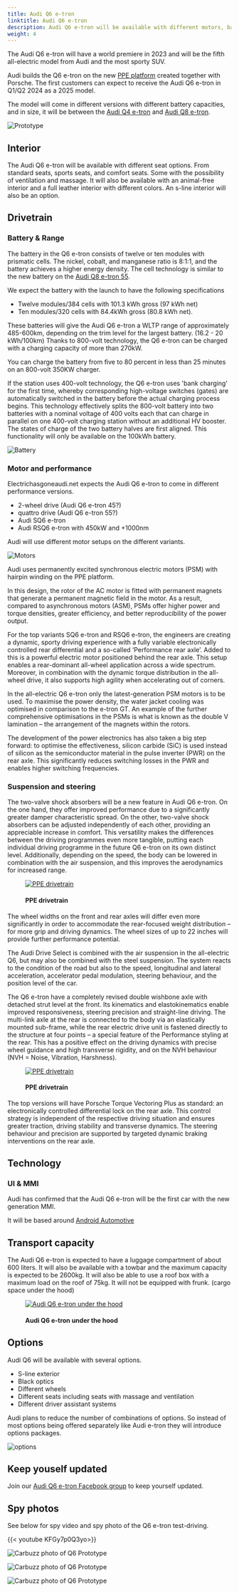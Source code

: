 ```yaml
---
title: Audi Q6 e-tron
linktitle: Audi Q6 e-tron
description: Audi Q6 e-tron will be available with different motors, batteries, technology, design options, and a range of up to 600km(372 mi). 
weight: 4
---
```

<!-- markdownlint-disable MD033 -->
The Audi Q6 e-tron will have a world premiere in 2023 and will be the fifth all-electric model from Audi and the most sporty SUV.

Audi builds the Q6 e-tron on the new [PPE platform](../../technology/bev-platforms/ppe/) created together with Porsche.
The first customers can expect to receive the Audi Q6 e-tron in Q1/Q2 2024 as a 2025 model.

The model will come in different versions with different battery capacities, and in size, it will be between the [Audi Q4 e-tron](../../models//q4-e-tron/) and [Audi Q8 e-tron](../../models/q8-e-tron/).

![Prototype](https://media.electrichasgoneaudi.net/multimedia/models/q6-e-tron/prototype5.jpg "Audi Q6 e-tron prototype by Carscopes")

## Interior

The Audi Q6 e-tron will be available with different seat options. From standard seats, sports seats, and comfort seats. Some with the possibility of ventilation and massage. It will also be available with an animal-free interior and a full leather interior with different colors. An s-line interior will also be an option.

## Drivetrain

### Battery & Range

The battery in the Q6 e-tron consists of twelve or ten modules with prismatic cells. The nickel, cobalt, and manganese ratio is 8:1:1, and the battery achieves a higher energy density. The cell technology is similar to the new battery on the [Audi Q8 e-tron 55](../q8-e-tron/drivetrain/battery/).

We expect the battery with the launch to have the following specifications

- Twelve modules/384 cells with 101.3 kWh gross (97 kWh net)
- Ten modules/320 cells with 84.4kWh gross (80.8 kWh net).

These batteries will give the Audi Q6 e-tron a WLTP range of approximately 485-600km, depending on the trim level for the largest battery. (16.2 - 20 kWh/100km)
Thanks to 800-volt technology, the Q6 e-tron can be charged with a charging capacity of more than 270kW.  

You can charge the battery from five to 80 percent in less than 25 minutes on an 800-volt 350KW charger.

If the station uses 400-volt technology, the Q6 e-tron uses 'bank charging' for the first time, whereby corresponding high-voltage switches (gates) are automatically switched in the battery before the actual charging process begins. This technology effectively splits the 800-volt battery into two batteries with a nominal voltage of 400 volts each that can charge in parallel on one 400-volt charging station without an additional HV booster. The states of charge of the two battery halves are first aligned. This functionality will only be available on the 100kWh battery.

![Battery](https://media.electrichasgoneaudi.net/multimedia/models/q6-e-tron/battery.png "Audi Q6 battery with 12 modules and 100kWh gross")

### Motor and performance

Electrichasgoneaudi.net expects the Audi Q6 e-tron to come in different performance versions.

- 2-wheel drive (Audi Q6 e-tron 45?)
- quattro drive (Audi Q6 e-tron 55?)
- Audi SQ6 e-tron
- Audi RSQ6 e-tron with 450kW and +1000nm

Audi will use different motor setups on the different variants.

![Motors](https://media.electrichasgoneaudi.net/multimedia/models/q6-e-tron/motors.jpg "Motors for Audi Q6 e-tron")

Audi uses permanently excited synchronous electric motors (PSM) with hairpin winding on the PPE platform.

In this design, the rotor of the AC motor is fitted with permanent magnets that generate a permanent magnetic field in the motor. As a result, compared to asynchronous motors (ASM), PSMs offer higher power and torque densities, greater efficiency, and better reproducibility of the power output.

For the top variants SQ6 e-tron and RSQ6 e-tron, the engineers are creating a dynamic, sporty driving experience with a fully variable electronically controlled rear differential and a so-called ‘Performance rear axle’. Added to this is a powerful electric motor positioned behind the rear axle. This setup enables a rear-dominant all-wheel application across a wide spectrum. Moreover, in combination with the dynamic torque distribution in the all-wheel drive, it also supports high agility when accelerating out of corners.

In the all-electric Q6 e-tron only the latest-generation PSM motors is to be used. To maximise the power density, the water jacket cooling was optimised in comparison to the e-tron GT. An example of the further comprehensive optimisations in the PSMs is what is known as the double V lamination – the arrangement of the magnets within the rotors.

The development of the power electronics has also taken a big step forward: to optimise the effectiveness, silicon carbide (SiC) is used instead of silicon as the semiconductor material in the pulse inverter (PWR) on the rear axle. This significantly reduces switching losses in the PWR and enables higher switching frequencies.

### Suspension and steering

The two-valve shock absorbers will be a new feature in Audi Q6 e-tron. On the one hand, they offer improved performance due to a significantly greater damper characteristic spread. On the other, two-valve shock absorbers can be adjusted independently of each other, providing an appreciable increase in comfort. This versatility makes the differences between the driving programmes even more tangible, putting each individual driving programme in the future Q6 e-tron on its own distinct level. Additionally, depending on the speed, the body can be lowered in combination with the air suspension, and this improves the aerodynamics for increased range.

<figure>
    <a href="https://media.electrichasgoneaudi.net/multimedia/technology/bev-platforms/ppe/drivetrain1.jpg">
        <img src="https://media.electrichasgoneaudi.net/multimedia/technology/bev-platforms/ppe/drivetrain1_st.jpg" alt="PPE drivetrain" title="PPE drivetrain">
    </a>
    <figcaption><h4>PPE drivetrain</h4></figcaption>
</figure>

The wheel widths on the front and rear axles will differ even more significantly in order to accommodate the rear-focused weight distribution – for more grip and driving dynamics. The wheel sizes of up to 22 inches will provide further performance potential.

The Audi Drive Select is combined with the air suspension in the all-electric Q6, but may also be combined with the steel suspension. The system reacts to the condition of the road but also to the speed, longitudinal and lateral acceleration, accelerator pedal modulation, steering behaviour, and the position level of the car.

The Q6 e-tron have a completely revised double wishbone axle with detached strut level at the front. Its kinematics and elastokinematics enable improved responsiveness, steering precision and straight-line driving. The multi-link axle at the rear is connected to the body via an elastically mounted sub-frame, while the rear electric drive unit is fastened directly to the structure at four points – a special feature of the Performance styling at the rear. This has a positive effect on the driving dynamics with precise wheel guidance and high transverse rigidity, and on the NVH behaviour (NVH = Noise, Vibration, Harshness).

<figure>
    <a href="https://media.electrichasgoneaudi.net/multimedia/technology/bev-platforms/ppe/drivetrain2.jpg">
        <img src="https://media.electrichasgoneaudi.net/multimedia/technology/bev-platforms/ppe/drivetrain2_st.jpg" alt="PPE drivetrain" title="PPE drivetrain">
    </a>
    <figcaption><h4>PPE drivetrain</h4></figcaption>
</figure>

The top versions will have Porsche Torque Vectoring Plus as standard: an electronically controlled differential lock on the rear axle. This control strategy is independent of the respective driving situation and ensures greater traction, driving stability and transverse dynamics. The steering behaviour and precision are supported by targeted dynamic braking interventions on the rear axle.

## Technology

### UI & MMI

Audi has confirmed that the Audi Q6 e-tron will be the first car with the new generation MMI.

It will be based around [Android Automotive](https://source.android.com/devices/automotive/start/what_automotive) 

## Transport capacity

The Audi Q6 e-tron is expected to have a luggage compartment of about 600 liters. It will also be available with a towbar and the maximum capacity is expected to be 2600kg.
It will also be able to use a roof box with a maximum load on the roof of 75kg. It will not be equipped with frunk. (cargo space under the hood)

<figure>
    <a href="https://media.electrichasgoneaudi.net/multimedia/models/q6-e-tron/prototype6.jpg">
        <img src="https://media.electrichasgoneaudi.net/multimedia/models/q6-e-tron/prototype6s.jpg" alt="Audi Q6 e-tron under the hood" title="Audi Q6 e-tron under the hood">
    </a>
    <figcaption><h4>Audi Q6 e-tron under the hood</h4></figcaption>
</figure>

## Options

Audi Q6 will be available with several options.

- S-line exterior
- Black optics
- Different wheels
- Different seats including seats with massage and ventilation
- Different driver assistant systems

Audi plans to reduce the number of combinations of options. So instead of most options being offered separately like Audi e-tron they will introduce options packages.

![options](https://media.electrichasgoneaudi.net/multimedia/models/q6-e-tron/options.jpg "Options")

## Keep youself updated

Join our [Audi Q6 e-tron Facebook group](https://www.facebook.com/groups/114120244068685) to keep yourself updated.

## Spy photos

See below for spy video and spy photo of the Q6 e-tron test-driving.

{{< youtube KFGy7p0Q3yo>}}

![Carbuzz photo of Q6 Prototype](https://media.electrichasgoneaudi.net/multimedia/models/q6-e-tron/prototype2.jpg "Carbuzz photo of Q6 e-tron Prototype")

![Carbuzz photo of Q6 Prototype](https://media.electrichasgoneaudi.net/multimedia/models/q6-e-tron/prototype3.jpg "Carbuzz photo of Q6 e-tron Prototype")

![Carbuzz photo of Q6 Prototype](https://media.electrichasgoneaudi.net/multimedia/models/q6-e-tron/prototype4.jpg "Carbuzz photo of Q6 e-tron Prototype")

